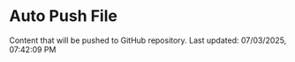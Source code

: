 # Auto Push File

Content that will be pushed to GitHub repository.
Last updated: 07/03/2025, 07:42:09 PM